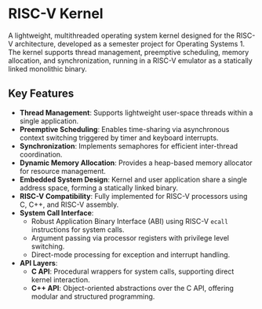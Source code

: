 # RISC-V Kernel

A lightweight, multithreaded operating system kernel designed for the RISC-V architecture, developed as a semester project for Operating Systems 1. The kernel supports thread management, preemptive scheduling, memory allocation, and synchronization, running in a RISC-V emulator as a statically linked monolithic binary.

## Key Features
- **Thread Management**: Supports lightweight user-space threads within a single application.
- **Preemptive Scheduling**: Enables time-sharing via asynchronous context switching triggered by timer and keyboard interrupts.
- **Synchronization**: Implements semaphores for efficient inter-thread coordination.
- **Dynamic Memory Allocation**: Provides a heap-based memory allocator for resource management.
- **Embedded System Design**: Kernel and user application share a single address space, forming a statically linked binary.
- **RISC-V Compatibility**: Fully implemented for RISC-V processors using C, C++, and RISC-V assembly.
- **System Call Interface**:
  - Robust Application Binary Interface (ABI) using RISC-V `ecall` instructions for system calls.
  - Argument passing via processor registers with privilege level switching.
  - Direct-mode processing for exception and interrupt handling.
- **API Layers**:
  - **C API**: Procedural wrappers for system calls, supporting direct kernel interaction.
  - **C++ API**: Object-oriented abstractions over the C API, offering modular and structured programming.
